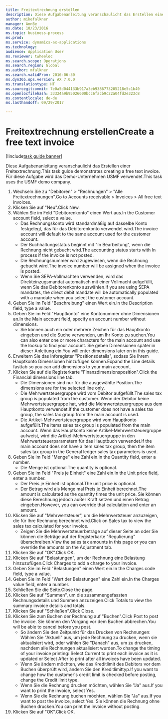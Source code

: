 ```yaml
--- 
title: Freitextrechnung erstellen
description: Diese Aufgabenanleitung veranschaulicht das Erstellen einer Freitextrechnung.
author: mikefalkner
manager: AnnBe
ms.date: 10/23/2016
ms.topic: business-process
ms.prod: 
ms.service: dynamics-ax-applications
ms.technology: 
audience: Application User
ms.reviewer: twheeloc
ms.search.scope: Operations
ms.search.region: Global
ms.author: mfalkner
ms.search.validFrom: 2016-06-30
ms.dyn365.ops.version: AX 7.0.0
ms.translationtype: HT
ms.sourcegitcommit: 7e0a5d044133b917a3eb9386773205218e5c1b40
ms.openlocfilehash: 33324a9b95026600bcc6facb9c22a04fd2e323c8
ms.contentlocale: de-de
ms.lasthandoff: 09/29/2017

---
```

# <a name="create-a-free-text-invoice"></a><span data-ttu-id="1859f-103">Freitextrechnung erstellen</span><span class="sxs-lookup"><span data-stu-id="1859f-103">Create a free text invoice</span></span>

[!include[task guide banner](../../includes/task-guide-banner.md)]

<span data-ttu-id="1859f-104">Diese Aufgabenanleitung veranschaulicht das Erstellen einer Freitextrechnung.</span><span class="sxs-lookup"><span data-stu-id="1859f-104">This task guide demonstrates creating a free text invoice.</span></span> <span data-ttu-id="1859f-105">Für diese Aufgabe wird das Demo-Unternehmen USMF verwendet.</span><span class="sxs-lookup"><span data-stu-id="1859f-105">This task uses the USMF demo company.</span></span>

1. <span data-ttu-id="1859f-106">Wechseln Sie zu "Debitoren" > "Rechnungen" > "Alle Freitextrechnungen".</span><span class="sxs-lookup"><span data-stu-id="1859f-106">Go to Accounts receivable > Invoices > All free text invoices.</span></span>
2. <span data-ttu-id="1859f-107">Klicken Sie auf "Neu".</span><span class="sxs-lookup"><span data-stu-id="1859f-107">Click New.</span></span>
3. <span data-ttu-id="1859f-108">Wählen Sie im Feld "Debitorenkonto" einen Wert aus.</span><span class="sxs-lookup"><span data-stu-id="1859f-108">In the Customer account field, select a value.</span></span>
    * <span data-ttu-id="1859f-109">Das Rechnungskonto wird standardmäßig auf dasselbe Konto festgelegt, das für das Debitorenkonto verwendet wird.</span><span class="sxs-lookup"><span data-stu-id="1859f-109">The invoice account will default to the same account used for the customer account.</span></span>   
    * <span data-ttu-id="1859f-110">Der Buchhaltungsstatus beginnt mit "In Bearbeitung", wenn die Rechnung nicht gebucht wird.</span><span class="sxs-lookup"><span data-stu-id="1859f-110">The accounting status starts with In process if the invoice is not posted.</span></span>   
    * <span data-ttu-id="1859f-111">Die Rechnungsnummer wird zugewiesen, wenn die Rechnung gebucht wird.</span><span class="sxs-lookup"><span data-stu-id="1859f-111">The invoice number will be assigned when the invoice is posted.</span></span>  
    * <span data-ttu-id="1859f-112">Wenn Sie SEPA-Vollmachten verwenden, wird das Direkteinzugsmandat automatisch mit einer Vollmacht aufgefüllt, wenn Sie das Debitorenkonto auswählen.</span><span class="sxs-lookup"><span data-stu-id="1859f-112">If you are using SEPA mandates, the direct debit mandate will be automatically populated with a mandate when you select the customer account.</span></span>  
4. <span data-ttu-id="1859f-113">Geben Sie im Feld "Beschreibung" einen Wert ein.</span><span class="sxs-lookup"><span data-stu-id="1859f-113">In the Description field, type a value.</span></span>
5. <span data-ttu-id="1859f-114">Geben Sie im Feld "Hauptkonto" eine Kontonummer ohne Dimensionen an.</span><span class="sxs-lookup"><span data-stu-id="1859f-114">In the Main account field, specify an account number without dimensions.</span></span>
    * <span data-ttu-id="1859f-115">Sie können auch ein oder mehrere Zeichen für das Hauptkonto eingeben und die Suche verwenden, um Ihr Konto zu suchen.</span><span class="sxs-lookup"><span data-stu-id="1859f-115">You can also enter one or more characters for the main account and use the lookup to find your account.</span></span> <span data-ttu-id="1859f-116">Sie geben Dimensionen später in dieser Anleitung ein.</span><span class="sxs-lookup"><span data-stu-id="1859f-116">You will enter dimensions later on in this guide.</span></span>  
6. <span data-ttu-id="1859f-117">Erweitern Sie das Inforegister "Positionsdetails", sodass Sie Ihrem Hauptkonto Dimensionen hinzufügen können.</span><span class="sxs-lookup"><span data-stu-id="1859f-117">Expand the Line details fasttab so you can add dimensions to your main account.</span></span>
7. <span data-ttu-id="1859f-118">Klicken Sie auf die Registerkarte "Finanzdimensionsposition".</span><span class="sxs-lookup"><span data-stu-id="1859f-118">Click the Financial dimensions line tab.</span></span>
    * <span data-ttu-id="1859f-119">Die Dimensionen sind nur für die ausgewählte Position.</span><span class="sxs-lookup"><span data-stu-id="1859f-119">The dimensions are for the selected line only.</span></span>    
    * <span data-ttu-id="1859f-120">Die Mehrwertsteuergruppe wird vom Debitor aufgefüllt.</span><span class="sxs-lookup"><span data-stu-id="1859f-120">The sales tax group is populated from the customer.</span></span> <span data-ttu-id="1859f-121">Wenn der Debitor keine Mehrwertsteuergruppe hat, wird die Mehrwertsteuergruppe aus dem Hauptkonto verwendet.</span><span class="sxs-lookup"><span data-stu-id="1859f-121">If the customer does not have a sales tax group, the sales tax group from the main account is used.</span></span>  
    * <span data-ttu-id="1859f-122">Die Artikel-Mehrwertsteuergruppe wird vom Hauptkonto aufgefüllt.</span><span class="sxs-lookup"><span data-stu-id="1859f-122">The items sales tax group is populated from the main account.</span></span> <span data-ttu-id="1859f-123">Wenn das Hauptkonto keine Artikel-Mehrwertsteuergruppe aufweist, wird die Artikel-Mehrwertsteuergruppe in den Mehrwertsteuerparametern für das Hauptbuch verwendet.</span><span class="sxs-lookup"><span data-stu-id="1859f-123">If the main account does not have a item sales tax group, then the item sales tax group in the General ledger sales tax parameters is used.</span></span>    
8. <span data-ttu-id="1859f-124">Geben Sie im Feld "Menge" eine Zahl ein.</span><span class="sxs-lookup"><span data-stu-id="1859f-124">In the Quantity field, enter a number.</span></span>
    * <span data-ttu-id="1859f-125">Die Menge ist optional.</span><span class="sxs-lookup"><span data-stu-id="1859f-125">The quantity is optional.</span></span>  
9. <span data-ttu-id="1859f-126">Geben Sie im Feld "Preis je Einheit" eine Zahl ein.</span><span class="sxs-lookup"><span data-stu-id="1859f-126">In the Unit price field, enter a number.</span></span>
    * <span data-ttu-id="1859f-127">Der Preis je Einheit ist optional.</span><span class="sxs-lookup"><span data-stu-id="1859f-127">The unit price is optional.</span></span>  
    * <span data-ttu-id="1859f-128">Der Betrag wird als Menge mal Preis je Einheit berechnet.</span><span class="sxs-lookup"><span data-stu-id="1859f-128">The amount is calculated as the quantity times the unit price.</span></span> <span data-ttu-id="1859f-129">Sie können diese Berechnung jedoch außer Kraft setzen und einen Betrag eingeben.</span><span class="sxs-lookup"><span data-stu-id="1859f-129">However, you can override that calculation and enter an amount.</span></span>  
10. <span data-ttu-id="1859f-130">Klicken Sie auf "Mehrwertsteuer", um die Mehrwertsteuer anzuzeigen, die für Ihre Rechnung berechnet wird.</span><span class="sxs-lookup"><span data-stu-id="1859f-130">Click on Sales tax to view the sales tax calculated for your invoice.</span></span>
    * <span data-ttu-id="1859f-131">Zeigen Sie die Mehrwertsteuerbeträge auf dieser Seite an oder Sie können die Beträge auf der Registerkarte "Regulierung" überschreiben.</span><span class="sxs-lookup"><span data-stu-id="1859f-131">View the sales tax amounts in this page or you can override the amounts on the Adjustment tab.</span></span>  
11. <span data-ttu-id="1859f-132">Klicken Sie auf "OK".</span><span class="sxs-lookup"><span data-stu-id="1859f-132">Click OK.</span></span>
12. <span data-ttu-id="1859f-133">Klicken Sie auf "Belastungen", um der Rechnung eine Belastung hinzuzufügen.</span><span class="sxs-lookup"><span data-stu-id="1859f-133">Click Charges to add a charge to your invoice.</span></span> 
13. <span data-ttu-id="1859f-134">Geben Sie im Feld "Belastungen" einen Wert ein.</span><span class="sxs-lookup"><span data-stu-id="1859f-134">In the Charges code field, type a value.</span></span>
14. <span data-ttu-id="1859f-135">Geben Sie im Feld "Wert der Belastungen" eine Zahl ein.</span><span class="sxs-lookup"><span data-stu-id="1859f-135">In the Charges value field, enter a number.</span></span>
15. <span data-ttu-id="1859f-136">Schließen Sie die Seite.</span><span class="sxs-lookup"><span data-stu-id="1859f-136">Close the page.</span></span>
16. <span data-ttu-id="1859f-137">Klicken Sie auf "Summen", um die zusammengefassten Rechnungsdetails und Summen anzuzeigen.</span><span class="sxs-lookup"><span data-stu-id="1859f-137">Click Totals to view the summary invoice details and totals.</span></span>
17. <span data-ttu-id="1859f-138">Klicken Sie auf "Schließen".</span><span class="sxs-lookup"><span data-stu-id="1859f-138">Click Close.</span></span>
18. <span data-ttu-id="1859f-139">Klicken Sie zum Buchen der Rechnung auf "Buchen".</span><span class="sxs-lookup"><span data-stu-id="1859f-139">Click Post to post the invoice.</span></span> <span data-ttu-id="1859f-140">Sie können den Vorgang vor dem Buchen abbrechen.</span><span class="sxs-lookup"><span data-stu-id="1859f-140">You will be able to cancel before you post.</span></span>
    * <span data-ttu-id="1859f-141">So ändern Sie den Zeitpunkt für das Drucken von Rechnungen: Wählen Sie "Aktuell" aus, um jede Rechnung zu drucken, wenn sie aktualisiert wird, oder wählen Sie "Danach" aus, um zu drucken, nachdem alle Rechnungen aktualisiert wurden.</span><span class="sxs-lookup"><span data-stu-id="1859f-141">To change the timing of your invoice printing:  Select Current to print each invoice as it is updated   or  Select After to print after all invoices have been updated.</span></span>  
    * <span data-ttu-id="1859f-142">Wenn Sie ändern möchten, wie das Kreditlimit des Debitors vor dem Buchen überprüft wird, ändern Sie den Kreditlimittyp.</span><span class="sxs-lookup"><span data-stu-id="1859f-142">If you want to change how the customer's credit limit is checked before posting, change the Credit limit type.</span></span>  
    * <span data-ttu-id="1859f-143">Wenn Sie die Rechnung drucken möchten, wählen Sie "Ja" aus.</span><span class="sxs-lookup"><span data-stu-id="1859f-143">If you want to print the invoice, select Yes.</span></span>  
    * <span data-ttu-id="1859f-144">Wenn Sie die Rechnung buchen möchten, wählen Sie "Ja" aus.</span><span class="sxs-lookup"><span data-stu-id="1859f-144">If you want to post the invoice, select Yes.</span></span> <span data-ttu-id="1859f-145">Sie können die Rechnung ohne Buchen drucken.</span><span class="sxs-lookup"><span data-stu-id="1859f-145">You can print the invoice without posting.</span></span>  
19. <span data-ttu-id="1859f-146">Klicken Sie auf "OK".</span><span class="sxs-lookup"><span data-stu-id="1859f-146">Click OK.</span></span>



